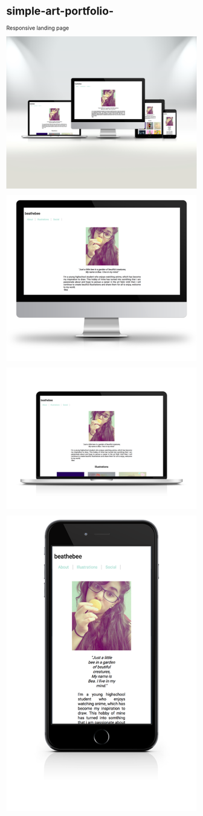 # simple-art-portfolio-

Responsive landing page

![](screenshots/BeatheBee.png "screenshot of landing page")

![](screenshots/Beathebee_largedesktop.png "screenshot of landing page")

![](screenshots/Beathebee_desktop.png "screenshot of landing page")

![](screenshots/Beathebee_mobile.png "screenshot of landing page")

